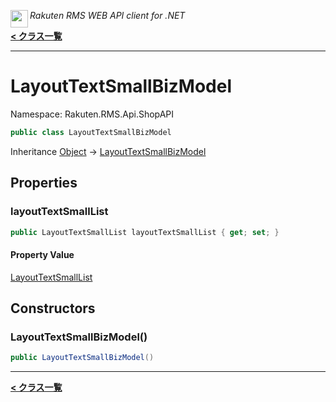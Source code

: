 <img align="left" style="height: 2em;" src="https://webservice.rakuten.co.jp/favicon.ico"><em>Rakuten RMS WEB API client for .NET</em>

[**< クラス一覧**](./)
- - -

# LayoutTextSmallBizModel

Namespace: Rakuten.RMS.Api.ShopAPI

```csharp
public class LayoutTextSmallBizModel
```

Inheritance [Object](https://docs.microsoft.com/en-us/dotnet/api/system.object) → [LayoutTextSmallBizModel](./rakuten.rms.api.shopapi.layouttextsmallbizmodel)

## Properties

### <a id="properties-layouttextsmalllist"/>**layoutTextSmallList**

```csharp
public LayoutTextSmallList layoutTextSmallList { get; set; }
```

#### Property Value

[LayoutTextSmallList](./rakuten.rms.api.shopapi.layouttextsmalllist)<br>

## Constructors

### <a id="constructors-.ctor"/>**LayoutTextSmallBizModel()**

```csharp
public LayoutTextSmallBizModel()
```


- - -
[**< クラス一覧**](./)
